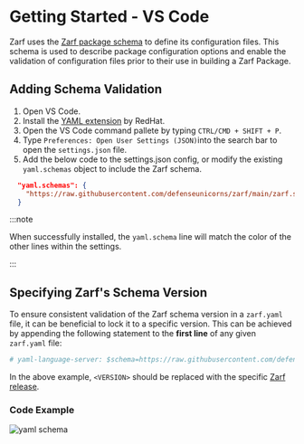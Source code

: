 # Getting Started - VS Code

Zarf uses the [Zarf package schema](https://github.com/defenseunicorns/zarf/blob/main/zarf.schema.json) to define its configuration files. This schema is used to describe package configuration options and enable the validation of configuration files prior to their use in building a Zarf Package.

## Adding Schema Validation

1. Open VS Code.
2. Install the [YAML extension](https://marketplace.visualstudio.com/items?itemName=redhat.vscode-yaml) by RedHat.
3. Open the VS Code command pallete by typing `CTRL/CMD + SHIFT + P`.
4. Type `Preferences: Open User Settings (JSON)`into the search bar to open the `settings.json` file. 
5. Add the below code to the settings.json config, or modify the existing `yaml.schemas` object to include the Zarf schema.

```json
  "yaml.schemas": {
    "https://raw.githubusercontent.com/defenseunicorns/zarf/main/zarf.schema.json": "zarf.yaml"
  }
```
:::note

When successfully installed, the `yaml.schema` line will match the color of the other lines within the settings.

:::

## Specifying Zarf's Schema Version

To ensure consistent validation of the Zarf schema version in a `zarf.yaml` file, it can be beneficial to lock it to a specific version. This can be achieved by appending the following statement to the **first line** of any given `zarf.yaml` file:

```yaml
# yaml-language-server: $schema=https://raw.githubusercontent.com/defenseunicorns/zarf/<VERSION>/zarf.schema.json
```

In the above example, `<VERSION>` should be replaced with the specific [Zarf release](https://github.com/defenseunicorns/zarf/releases).

### Code Example 

![yaml schema](https://user-images.githubusercontent.com/92826525/226490465-1e6a56f7-41c4-45bf-923b-5242fa4ab64e.png)
